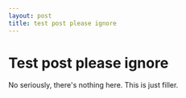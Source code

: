 ```yaml
---
layout: post
title: test post please ignore
---
```


# Test post please ignore

No seriously, there's nothing here.
This is just filler.

